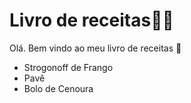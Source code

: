 # Livro de receitas:man_cook:

Olá. Bem vindo ao meu livro de receitas :cake:

- Strogonoff de Frango
- Pavê
- Bolo de Cenoura

